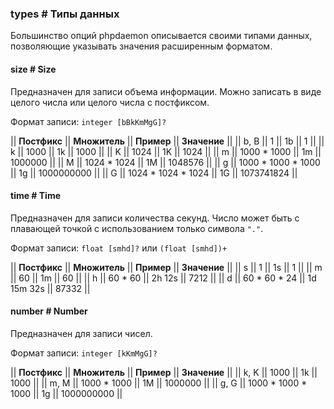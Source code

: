 ### types # Типы данных

Большинство опций phpdaemon описывается своими типами данных, позволяющие указывать значения расширенным форматом.

#### size # Size
Предназначен для записи объема информации. Можно записать в виде целого числа или целого числа с постфиксом.

Формат записи: `integer [bBkKmMgG]?`

|| **Постфикс** || **Множитель** || **Пример** || **Значение** ||
|| b, B || 1 || 1b || 1 ||
|| k || 1000 || 1k || 1000 ||
|| K || 1024 || 1K || 1024 ||
|| m || 1000 * 1000 || 1m || 1000000 ||
|| M || 1024 * 1024 || 1M || 1048576 ||
|| g || 1000 * 1000 * 1000 || 1g || 1000000000 ||
|| G || 1024 * 1024 * 1024 || 1G || 1073741824 ||

<!--
Примеры:

|| **Пример** || **Значение** ||
|| 1 || 1 ||
|| 1b || 1 ||
|| 1m || 1000000 ||
|| 1M || 1048576 ||
-->

#### time # Time
Предназначен для записи количества секунд. Число может быть с плавающей точкой с использованием только символа `"."`.

Формат записи: `float [smhd]?` или `(float [smhd])+`

|| **Постфикс** || **Множитель** || **Пример** || **Значение** ||
|| s || 1 || 1s || 1 ||
|| m || 60 || 1m || 60 ||
|| h || 60 * 60 || 2h 12s || 7212 ||
|| d || 60 * 60 * 24 || 1d 15m 32s || 87332 ||

<!--
Примеры:

|| **Пример** || **Значение** ||
|| 1 || 1 ||
|| 1s || 1 ||
|| 1d || 86400 ||
|| 1d 15m 32s || 87332 ||
-->

#### number # Number
Предназначен для записи чисел.

Формат записи: `integer [kKmMgG]?`

|| **Постфикс** || **Множитель** || **Пример** || **Значение** ||
|| k, K || 1000 || 1k || 1000 ||
|| m, M || 1000 * 1000 || 1M || 1000000 ||
|| g, G || 1000 * 1000 * 1000 || 1g || 1000000000 ||

<!--
Примеры:

|| **Пример** || **Значение** ||
|| 1 || 1 ||
|| 1K || 1000 ||
-->